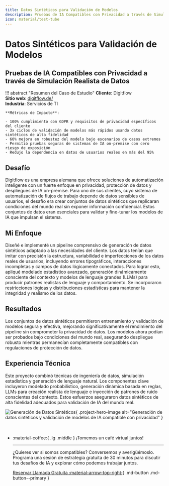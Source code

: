 ```yaml
---
title: Datos Sintéticos para Validación de Modelos
description: Pruebas de IA Compatibles con Privacidad a través de Simulación Realista de Datos
icon: material/test-tube
---
```


<div class="project-hero-layout" markdown>

<div class="project-content" markdown>

# Datos Sintéticos para Validación de Modelos
## Pruebas de IA Compatibles con Privacidad a través de Simulación Realista de Datos

!!! abstract "Resumen del Caso de Estudio"
    **Cliente**: Digitflow  
    **Sitio web**: [digitflow.de/](https://digitflow.de/)  
    **Industria**: Servicios de TI
    
    **Métricas de Impacto**:
        
    - 100% cumplimiento con GDPR y requisitos de privacidad específicos del cliente  
    - 3x ciclos de validación de modelos más rápidos usando datos sintéticos de alta fidelidad  
    - 60% mejora en robustez del modelo bajo escenarios de casos extremos  
    - Permitió pruebas seguras de sistemas de IA on-premise con cero riesgo de exposición  
    - Redujo la dependencia en datos de usuarios reales en más del 95%

## Desafío

Digitflow es una empresa alemana que ofrece soluciones de automatización inteligente con un fuerte enfoque en privacidad, protección de datos y despliegues de IA on-premise. Para uno de sus clientes, cuyo sistema de automatización de flujos de trabajo depende de datos sensibles de usuarios, el desafío era crear conjuntos de datos sintéticos que replicaran condiciones del mundo real sin exponer información confidencial. Estos conjuntos de datos eran esenciales para validar y fine-tunar los modelos de IA que impulsan el sistema.

## Mi Enfoque

Diseñé e implementé un pipeline comprensivo de generación de datos sintéticos adaptado a las necesidades del cliente. Los datos tenían que imitar con precisión la estructura, variabilidad e imperfecciones de los datos reales de usuarios, incluyendo errores tipográficos, interacciones incompletas y campos de datos lógicamente conectados. Para lograr esto, apliqué modelado estadístico avanzado, generación dinámicamente consciente del contexto y modelos de lenguaje grandes (LLMs) para producir patrones realistas de lenguaje y comportamiento. Se incorporaron restricciones lógicas y distribuciones estadísticas para mantener la integridad y realismo de los datos.

## Resultados

Los conjuntos de datos sintéticos permitieron entrenamiento y validación de modelos segura y efectiva, mejorando significativamente el rendimiento del pipeline sin comprometer la privacidad de datos. Los modelos ahora podían ser probados bajo condiciones del mundo real, asegurando despliegue robusto mientras permanecían completamente compatibles con regulaciones de protección de datos.

## Experiencia Técnica

Este proyecto combinó técnicas de ingeniería de datos, simulación estadística y generación de lenguaje natural. Los componentes clave incluyeron modelado probabilístico, generación dinámica basada en reglas, LLMs para creación realista de lenguaje e inyección de patrones de ruido conscientes del contexto. Estos esfuerzos aseguraron datos sintéticos de alta fidelidad adecuados para validación de IA del mundo real.

</div>

<div class="project-image-container" markdown>

![Generación de Datos Sintéticos](../../assets/synthetic-data.jpg){ .project-hero-image alt="Generación de datos sintéticos y validación de modelos de IA compatible con privacidad" }

</div>

</div>

<div class="grid cards" style="margin-top: 3rem" markdown>

-   :material-coffee:{ .lg .middle } ¡Tomemos un café virtual juntos!

    ---
    
    ¿Quieres ver si somos compatibles? Conversemos y averigüémoslo. Programa una sesión de estrategia gratuita de 30 minutos para discutir tus desafíos de IA y explorar cómo podemos trabajar juntos.

    [Reservar Llamada Gratuita :material-arrow-top-right:](https://calendly.com){ .md-button .md-button--primary }

</div>
